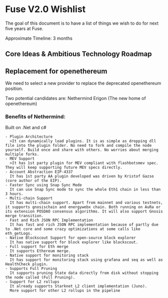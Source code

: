 # Fuse V2.0 Wishlist

The goal of this document is to have a list of things we wish to do for next five years at Fuse.

Approximate Timeline: 3 months

## Core Ideas & Ambitious Technology Roadmap


## Replacement for openethereum

We need to select a new provider to replace the deprecated openethereum position.

Two potential candidates are:
  Nethermind
  Erigon (The new home of openethereum)

### Benefits of Nethermind:

Built on .Net and c#

    - Plugin Architecture
      >It can dynamically load plugins. It is as simple as dropping dll file into the plugin folder. No need to fork and compile the node yourself. Build once and share with others. No worries about merging multiple forks.
    - MEV Support
      >It has 1st party plugin for MEV compliant with flashbotsmev spec. They will keep supporting future MEV specs directly.
    - Account Abstraction EIP-4337
      It has 1st party AA plugin developed was driven by Kristof Gazso (core author of the EIP).
    - Faster Sync using Snap Sync Mode
      It can use Snap Sync mode to sync the whole Eth1 chain in less than 3 hours.
    - Multi-chain Support
      It has multi-chain support. Apart from mainnet and various testnets, it supports gnosischain and energywebx chain. Both running on AuRa or its extension POSDAO consensus algorithms. It will also support Gnosis merge transition.
    - Fast and Rich JSON RPC Implementation
      It has fast and rich JSON RPC implementation because of partly due to .Net core and some crazy optimizations at some calls like eth_getLogs.
    - Native Blockscout Support for open-source block explorer
      It has native support for block explorer like blockscout.
    - Full support for Eth merge
      It supports Ethereum merge.
    - Native support for monitoring stack
      It has support for monitoring stack using grafana and seq as well as HealthCheck plugin.
    - Supports Full Pruning
      It supports pruning State data directly from disk without stopping the node called (Full Pruning).
    - Support for L2 rollups
      It already supports Starknet L2 client implementation (Juno).
      More support for other L2 rollups in the pipeline
